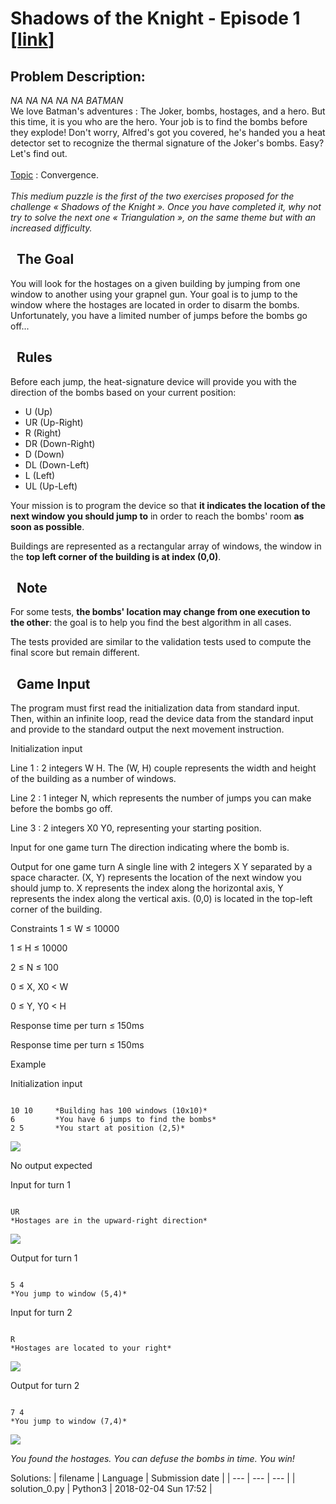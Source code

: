 # Shadows of the Knight - Episode 1 \[[link](https://www.codingame.com/training/medium/shadows-of-the-knight-episode-1)\]
## Problem Description:
<i>NA NA NA NA NA BATMAN</i><br>
We love Batman's adventures : The Joker, bombs, hostages, and a hero. But this time, it is you who are the hero. Your job is to find the bombs before they explode! Don't worry, Alfred's got you covered, he's handed you a heat detector set to recognize the thermal signature of the Joker's bombs. Easy? Let's find out.
<br>
<br>
<u>Topic</u> : Convergence.<br>
<br>
<i>This medium puzzle is the first of the two exercises proposed for the challenge «&nbsp;Shadows of the Knight&nbsp;». Once you have completed it, why not try to solve the next one «&nbsp;Triangulation&nbsp;», on the same theme but with an increased difficulty.</i>
 


  The Goal
----------


You will look for the hostages on a given building by jumping from one window to another using your grapnel gun. Your goal is to jump to the window where the hostages are located in order to disarm the bombs. Unfortunately, you have a limited number of jumps before the bombs go off...



  Rules
-------



Before each jump, the heat-signature device will provide you with the direction of the bombs based on your current position: 
* U (Up)
* UR (Up-Right)
* R (Right)
* DR (Down-Right)
* D (Down)
* DL (Down-Left)
* L (Left)
* UL (Up-Left)


  

Your mission is to program the device so that **it indicates the location of the next window you should jump to** in order to reach the bombs' room **as soon as possible**.  

  

Buildings are represented as a rectangular array of windows, the window in the **top left corner of the building is at index (0,0)**.




  Note
------


For some tests, **the bombs' location may change from one execution to the other**: the goal is to help you find the best algorithm in all cases.  

  

The tests provided are similar to the validation tests used to compute the final score but remain different.



  Game Input
------------




The program must first read the initialization data from standard input. Then, within an infinite loop, read the device data from the standard input and provide to the standard output the next movement instruction.



Initialization input

Line 1 :  2 integers W H. The (W, H) couple represents the width and height of the building as a number of windows.


Line 2 :  1 integer N, which represents the number of jumps you can make before the bombs go off.


Line 3 :  2 integers X0 Y0, representing your starting position.






Input for one game turn
The direction indicating where the bomb is.


Output for one game turn
A single line with 2 integers X Y separated by a space character. (X, Y) represents the location of the next window you should jump to. X represents the index along the horizontal axis, Y represents the index along the vertical axis. (0,0) is located in the top-left corner of the building.



Constraints
1 ≤ W ≤ 10000  

1 ≤ H ≤ 10000  

2 ≤ N ≤ 100  

0 ≤ X, X0 < W  

0 ≤ Y, Y0 < H  

Response time per turn ≤ 150ms  

Response time per turn ≤ 150ms



Example



Initialization input

```

10 10     *Building has 100 windows (10x10)*
6         *You have 6 jumps to find the bombs*
2 5       *You start at position (2,5)*

```

![](https://code.codingame.com/fileservlet?id=1426529567951)


No output expected




Input for turn 1

```

UR
*Hostages are in the upward-right direction*

```

![](https://code.codingame.com/fileservlet?id=1426538812855)


Output for turn 1

```

5 4
*You jump to window (5,4)*

```





Input for turn 2

```

R
*Hostages are located to your right*

```

![](https://code.codingame.com/fileservlet?id=1426542709190)


Output for turn 2

```

7 4
*You jump to window (7,4)*

```





![](https://code.codingame.com/fileservlet?id=1426558852824)

*You found the hostages. You can defuse the bombs in time. You win!*





Solutions:
| filename | Language | Submission date |
| --- | --- | --- |
| solution_0.py | Python3 | 2018-02-04 Sun 17:52 |
